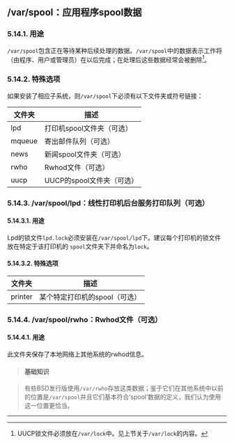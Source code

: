 ## /var/spool：应用程序spool数据

### 5.14.1. 用途

`/var/spool`包含正在等待某种后续处理的数据。`/var/spool`中的数据表示工作将（由程序、用户或管理员）在以后完成；在处理后这些数据经常会被删除[^8]。

### 5.14.2. 特殊选项

如果安装了相应子系统，则`/var/spool`下必须有以下文件夹或符号链接：

文件夹	|描述
--------|-----------------------------
lpd	|打印机spool文件夹（可选）
mqueue	|寄出邮件队列（可选）
news	|新闻spool文件夹（可选）
rwho	|Rwhod文件（可选）
uucp	|UUCP的spool文件夹（可选）

### 5.14.3. /var/spool/lpd：线性打印机后台服务打印队列（可选）

#### 5.14.3.1. 用途

Lpd的锁文件`lpd.lock`必须安装在`/var/spool/lpd`下。建议每个打印机的锁文件放在特定于该打印机的  `spool`文件夹下并命名为`lock`。

#### 5.14.3.2. 特殊选项

文件夹	|描述
--------|-------------------------------
printer	|某个特定打印机的spool（可选）

### 5.14.4. /var/spool/rwho：Rwhod文件（可选）

#### 5.14.4.1. 用途

此文件夹保存了本地网络上其他系统的rwhod信息。

> #### 基础知识

> 有些BSD发行版使用`/var/rwho`存放这类数据；鉴于它们在其他系统中以前的位置是`/var/spool`并且它们基本符合‘spool’数据的定义，我们认为使用这一位置更恰当。

---
[^8]: UUCP锁文件必须放在`/var/lock`中。见上节关于`/var/lock`的内容。

